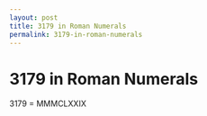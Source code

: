 ```yaml
---
layout: post
title: 3179 in Roman Numerals
permalink: 3179-in-roman-numerals
---
```


# 3179 in Roman Numerals

3179 = MMMCLXXIX

